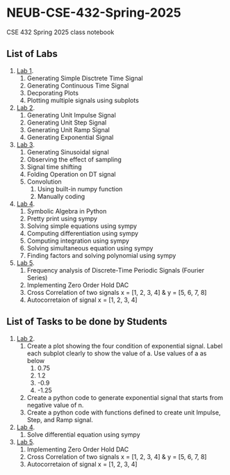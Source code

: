 # NEUB-CSE-432-Spring-2025
CSE 432 Spring 2025 class notebook

## List of Labs
1. [Lab 1](https://github.com/shparvez001/NEUB-CSE-432-Spring-2025/tree/main/CSE-432-2501-Lab-01.ipynb).
	1. Generating Simple Disctrete Time Signal
    2. Generating Continuous Time Signal
    3. Decporating Plots
    4. Plotting multiple signals using subplots
2. [Lab 2](https://github.com/shparvez001/NEUB-CSE-432-Spring-2025/tree/main/CSE-432-2501-Lab-02.ipynb).
	1. Generating Unit Impulse Signal
    2. Generating Unit Step Signal
    3. Generating Unit Ramp Signal
    4. Generating Exponential Signal
3. [Lab 3](https://github.com/shparvez001/NEUB-CSE-432-Spring-2025/tree/main/CSE-432-2501-Lab-03.ipynb).
	1. Generating Sinusoidal signal
    2. Observing the effect of sampling
    3. Signal time shifting
    4. Folding Operation on DT signal
    5. Convolution
        1. Using built-in numpy function
        2. Manually coding
4. [Lab 4](https://github.com/shparvez001/NEUB-CSE-432-Spring-2025/tree/main/CSE-432-2501-Lab-04.ipynb).
    1. Symbolic Algebra in Python
    2. Pretty print using sympy
    3. Solving simple equations using sympy
    4. Computing differentiation using sympy
    5. Computing integration using sympy
    6. Solving simultaneous equation using sympy
    7. Finding factors and solving polynomial using sympy   
5.  [Lab 5](https://github.com/shparvez001/NEUB-CSE-432-Spring-2025/tree/main/CSE-432-2501-Lab-05.ipynb).   
    1. Frequency analysis of Discrete-Time Periodic Signals (Fourier Series)
    2. Implementing Zero Order Hold DAC
    3. Cross Correlation of two signals x = [1, 2, 3, 4] & y = [5, 6, 7, 8]
    4. Autocorretaion of signal x = [1, 2, 3, 4]


## List of Tasks to be done by Students
1. [Lab 2](https://github.com/shparvez001/NEUB-CSE-432-Spring-2025/tree/main/CSE-432-2501-Lab-02.ipynb).
    1. Create a plot showing the four condition of exponential signal. Label each subplot clearly to show the value of a. Use values of a as below
        1. 0.75
        2. 1.2
        3. -0.9
        4. -1.25
    2. Create a python code to generate exponential signal that starts from negative value of n.
    3. Create a python code with functions defined to create unit Impulse, Step, and Ramp signal.
2. [Lab 4](https://github.com/shparvez001/NEUB-CSE-432-Spring-2025/tree/main/CSE-432-2501-Lab-04.ipynb).
    1. Solve differential equation using sympy
3. [Lab 5](https://github.com/shparvez001/NEUB-CSE-432-Spring-2025/tree/main/CSE-432-2501-Lab-05.ipynb).
    1. Implementing Zero Order Hold DAC
    2. Cross Correlation of two signals x = [1, 2, 3, 4] & y = [5, 6, 7, 8]
    3. Autocorretaion of signal x = [1, 2, 3, 4]    